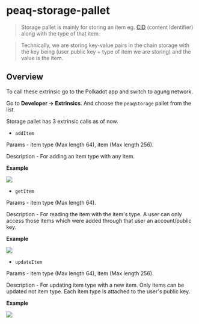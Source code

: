 # peaq-storage-pallet

> Storage pallet is mainly for storing an item eg. [CID](https://docs.ipfs.tech/concepts/content-addressing/#content-addressing-and-cids) (content Identifier) along with the type of that item.

> Technically, we are storing key-value pairs in the chain storage with the key being (user public key + type of item we are storing) and the value is the item.

## Overview

To call these extrinsic go to the Polkadot app and switch to agung network.

Go to **Developer → Extrinsics**. And choose the `peaqStorage` pallet from the list.

Storage pallet has 3 extrinsic calls as of now.

- `addItem`

Params - item type (Max length 64), item (Max length 256).

Description - For adding an item type with any item.

**Example**

![](https://user-images.githubusercontent.com/101552881/201901023-51fbb930-ca33-44e1-85e9-b6625fafddb4.png)

- `getItem`

Params - item type (Max length 64).

Description - For reading the item with the item&#39;s type. A user can only access those items which were added through that user an account/public key.

**Example**

![](https://user-images.githubusercontent.com/101552881/201901841-b592432d-90c6-451a-ad93-89483b85ce41.png)

- `updateItem`

Params - item type (Max length 64), item (Max length 256).

Description - For updating item type with a new item. Only items can be updated not item type. Each item type is attached to the user&#39;s public key.

**Example**

![](https://user-images.githubusercontent.com/101552881/201902039-34a01db5-b478-4dd7-b9e8-9d01dcb7ab56.png)

